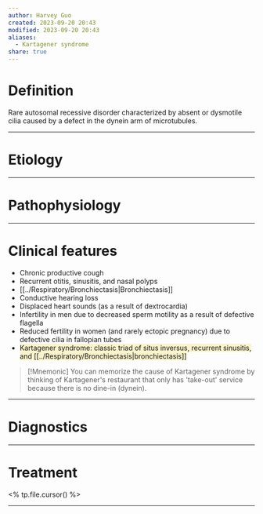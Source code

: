 ```yaml
---
author: Harvey Guo
created: 2023-09-20 20:43
modified: 2023-09-20 20:43
aliases:
  - Kartagener syndrome
share: true
---
```

# Definition
Rare autosomal recessive disorder characterized by absent or dysmotile cilia caused by a defect in the dynein arm of microtubules.

---
# Etiology


---
# Pathophysiology


---
# Clinical features
- Chronic productive cough
- Recurrent otitis, sinusitis, and nasal polyps
- [[../Respiratory/Bronchiectasis|Bronchiectasis]]
- Conductive hearing loss
- Displaced heart sounds (as a result of dextrocardia)
- Infertility in men due to decreased sperm motility as a result of defective flagella
- Reduced fertility in women (and rarely ectopic pregnancy) due to defective cilia in fallopian tubes
- <span style="background:rgba(240, 200, 0, 0.2)">Kartagener syndrome: classic triad of situs inversus, recurrent sinusitis, and [[../Respiratory/Bronchiectasis|bronchiectasis]]</span>

>[!Mnemonic] 
>You can memorize the cause of Kartagener syndrome by thinking of Kartagener's restaurant that only has 'take-out' service because there is no dine-in (dynein).

---
# Diagnostics


---
# Treatment
<% tp.file.cursor() %>

---
